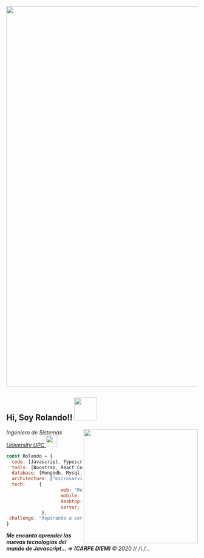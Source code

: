 <img src="https://user-images.githubusercontent.com/33987212/90967020-ff745080-e49e-11ea-96fb-891eb03b2dee.gif" width="1000">
<h2> Hi, Soy Rolando!! <img src="https://media.giphy.com/media/WUlplcMpOCEmTGBtBW/giphy.gif" width="60"></h2>
<img align='right' src="https://i.pinimg.com/originals/02/74/20/0274207612d515f49012c87803a9e631.gif" width="300">
<p><em>Ingeniero de Sistemas <a href="https://www.upc.edu.pe/" target="blank" >University UPC </a><img src="https://www.upc.edu.pe/static/img/logo_upc_red.png" width="30">
</em></p>

```javascript
const Rolando = {
  code: [Javascript, Typescript, HTML, CSS],
  tools: [Boostrap, React Context, Express, Next, Styled-Components],
  database: [Mongodb, Mysql, Firebase],
  architecture: ["microservices", "rest", "graphql"],
  tech:     {
                    web: "React",
                    mobile: "React Native",
                    desktop: "Electron JS",
                    server: "Node JS",
             },
 challenge: "Aspirando a ser FullStack Developer"
}
```

 <em><b> Me encanta aprender las nuevas tecnologias del mundo de Javascript... =>  (CARPE DIEM) </b> &copy; 2020 /\/ /\ \/...  </em>



